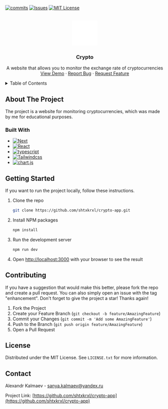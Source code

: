 <!-- PROJECT SHIELDS -->
<!--
*** I'm using markdown "reference style" links for readability.
*** Reference links are enclosed in brackets [ ] instead of parentheses ( ).
*** See the bottom of this document for the declaration of the reference variables
*** for contributors-url, forks-url, etc. This is an optional, concise syntax you may use.
*** https://www.markdownguide.org/basic-syntax/#reference-style-links
-->
[![commits][commits-shield]][commits-url]
[![Issues][issues-shield]][issues-url]
[![MIT License][license-shield]][license-url]

<!-- PROJECT LOGO -->
<br />
<div align="center">
  <a href="https://github.com/github_username/repo_name">
    <img src="src/app/icon.svg" alt="Logo" width="80" height="80">
  </a>

<h3 align="center">Crypto</h3>

  <p align="center">
    A website that allows you to monitor the exchange rate of cryptocurrencies
    <br />
    <a href="https://crypto-shtxkrxl.vercel.app/">View Demo</a>
    ·
    <a href="https://github.com/shtxkrxl/crypto-app/issues">Report Bug</a>
    ·
    <a href="https://github.com/shtxkrxl/crypto-app/issues">Request Feature</a>
  </p>
</div>

<!-- TABLE OF CONTENTS -->
<details>
  <summary>Table of Contents</summary>
  <ol>
    <li>
      <a href="#about-the-project">About The Project</a>
      <ul>
        <li><a href="#built-with">Built With</a></li>
      </ul>
    </li>
    <li>
      <a href="#getting-started">Getting Started</a>
    </li>
    <li><a href="#contributing">Contributing</a></li>
    <li><a href="#license">License</a></li>
    <li><a href="#contact">Contact</a></li>
  </ol>
</details>

<!-- ABOUT THE PROJECT -->
## About The Project

The project is a website for monitoring cryptocurrencies, which was made by me for educational purposes.

### Built With

* [![Next][Next.js]][Next-url]
* [![React][React.js]][React-url]
* [![typescript][typescript]][typescript-url]
* [![Tailwindcss][Tailwindcss]][Tailwindcss-url]
* [![chart.js][chart.js]][chart.js-url]

<!-- GETTING STARTED -->
## Getting Started

If you want to run the project locally, follow these instructions.

1. Clone the repo
   ```sh
   git clone https://github.com/shtxkrxl/crypto-app.git
   ```
2. Install NPM packages
   ```sh
   npm install
   ```
3. Run the development server
   ```sh
   npm run dev
   ```
4. Open [http://localhost:3000](http://localhost:3000) with your browser to see the result

<!-- CONTRIBUTING -->
## Contributing

If you have a suggestion that would make this better, please fork the repo and create a pull request. You can also simply open an issue with the tag "enhancement".
Don't forget to give the project a star! Thanks again!

1. Fork the Project
2. Create your Feature Branch (`git checkout -b feature/AmazingFeature`)
3. Commit your Changes (`git commit -m 'Add some AmazingFeature'`)
4. Push to the Branch (`git push origin feature/AmazingFeature`)
5. Open a Pull Request

<!-- LICENSE -->
## License

Distributed under the MIT License. See `LICENSE.txt` for more information.

<!-- CONTACT -->
## Contact

Alexandr Kalmaev - sanya.kalmaev@yandex.ru

Project Link: [https://github.com/shtxkrxl/crypto-app](https://github.com/shtxkrxl/crypto-app)

<!-- MARKDOWN LINKS & IMAGES -->
<!-- https://www.markdownguide.org/basic-syntax/#reference-style-links -->
[commits-shield]: https://img.shields.io/github/commit-activity/t/shtxkrxl/crypto-app.svg?style=for-the-badge
[commits-url]: https://github.com/github_username/repo_name/issues
[issues-shield]: https://img.shields.io/github/issues/shtxkrxl/crypto-app.svg?style=for-the-badge
[issues-url]: https://github.com/github_username/repo_name/issues
[license-shield]: https://img.shields.io/github/license/shtxkrxl/crypto-app.svg?style=for-the-badge
[license-url]: https://github.com/shtxkrxl/crypto-app/blob/master/LICENSE.txt
[Next.js]: https://img.shields.io/badge/next.js-20232A?style=for-the-badge&logo=nextdotjs&logoColor=white
[Next-url]: https://nextjs.org/
[React.js]: https://img.shields.io/badge/React-20232A?style=for-the-badge&logo=react&logoColor=61DAFB
[React-url]: https://reactjs.org/
[Tailwindcss]: https://img.shields.io/badge/Tailwindcss-20232A?style=for-the-badge&logo=tailwindcss&logoColor=06B6D4
[Tailwindcss-url]: https://tailwindcss.com/
[chart.js]: https://img.shields.io/badge/Chart.js-20232A?style=for-the-badge&logo=chartdotjs&logoColor=FF6384
[chart.js-url]: https://www.chartjs.org/docs/latest/
[typescript]: https://img.shields.io/badge/TypeScript-20232A?style=for-the-badge&logo=typescript&logoColor=3178C6
[typescript-url]: https://www.typescriptlang.org/

